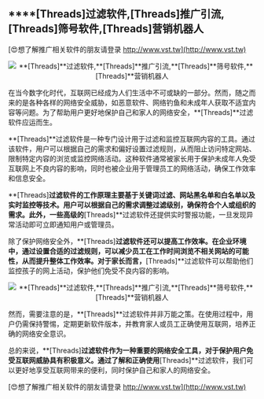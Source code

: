 ## ****[Threads]**过滤软件,**[Threads]**推广引流,**[Threads]**筛号软件,**[Threads]**营销机器人**

[😍想了解推广相关软件的朋友请登录 http://www.vst.tw](http://www.vst.tw)

 <center><img src="https://vst.tw/MP4/tuiguang/png/3.png" alt="**[Threads]**过滤软件,**[Threads]**推广引流,**[Threads]**筛号软件,**[Threads]**营销机器人"></center>

在当今数字化时代，互联网已经成为人们生活中不可或缺的一部分。然而，随之而来的是各种各样的网络安全威胁，如恶意软件、网络钓鱼和未成年人获取不适宜内容等问题。为了帮助用户更好地保护自己和家人的网络安全，**[Threads]**过滤软件应运而生。

**[Threads]**过滤软件是一种专门设计用于过滤和监控互联网内容的工具。通过该软件，用户可以根据自己的需求和偏好设置过滤规则，从而阻止访问特定网站、限制特定内容的浏览或监控网络活动。这种软件通常被家长用于保护未成年人免受互联网上不良内容的影响，同时也被企业用于管理员工的网络活动，确保工作效率和信息安全。

**[Threads]**过滤软件的工作原理主要基于关键词过滤、网站黑名单和白名单以及实时监控等技术。用户可以根据自己的需求调整过滤级别，确保符合个人或组织的需求。此外，一些高级的**[Threads]**过滤软件还提供实时警报功能，一旦发现异常活动即可立即通知用户或管理员。

除了保护网络安全外，**[Threads]**过滤软件还可以提高工作效率。在企业环境中，通过设置合适的过滤规则，可以减少员工在工作时间浏览不相关网站的可能性，从而提升整体工作效率。对于家长而言，**[Threads]**过滤软件可以帮助他们监控孩子的网上活动，保护他们免受不良内容的影响。

 <center><img src="https://vst.tw/MP4/tuiguang/png/7.png" alt="**[Threads]**过滤软件,**[Threads]**推广引流,**[Threads]**筛号软件,**[Threads]**营销机器人"></center>

然而，需要注意的是，**[Threads]**过滤软件并非万能之策。在使用过程中，用户仍需保持警惕，定期更新软件版本，并教育家人或员工正确使用互联网，培养正确的网络安全意识。

总的来说，**[Threads]**过滤软件作为一种重要的网络安全工具，对于保护用户免受互联网威胁具有积极意义。通过了解和正确使用**[Threads]**过滤软件，我们可以更好地享受互联网带来的便利，同时保护自己和家人的网络安全。

[😍想了解推广相关软件的朋友请登录 http://www.vst.tw](http://www.vst.tw)



